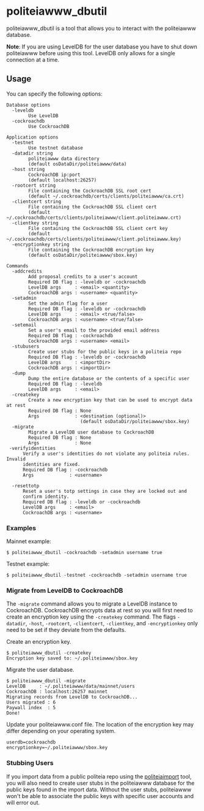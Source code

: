 # politeiawww_dbutil

politeiawww_dbutil is a tool that allows you to interact with the politeiawww
database.

**Note**: If you are using LevelDB for the user database you have to shut down
politeiawww before using this tool.  LevelDB only allows for a single
connection at a time.


## Usage

You can specify the following options:

    Database options
      -leveldb
            Use LevelDB
      -cockroachdb
            Use CockroachDB

    Application options
      -testnet
            Use testnet database
      -datadir string
            politeiawww data directory
            (default osDataDir/politeiawww/data)
      -host string
            CockroachDB ip:port 
            (default localhost:26257)
      -rootcert string
            File containing the CockroachDB SSL root cert
            (default ~/.cockroachdb/certs/clients/politeiawww/ca.crt)
      -clientcert string
            File containing the CockroachDB SSL client cert
            (default ~/.cockroachdb/certs/clients/politeiawww/client.politeiawww.crt)
      -clientkey string
            File containing the CockroachDB SSL client cert key
            (default ~/.cockroachdb/certs/clients/politeiawww/client.politeiawww.key)
      -encryptionkey string
            File containing the CockroachDB encryption key
            (default osDataDir/politeiawww/sbox.key)

    Commands
      -addcredits
            Add proposal credits to a user's account
            Required DB flag : -leveldb or -cockroachdb
            LevelDB args     : <email> <quantity>
            CockroachDB args : <username> <quantity>
      -setadmin
            Set the admin flag for a user
            Required DB flag : -leveldb or -cockroachdb
            LevelDB args     : <email> <true/false>
            CockroachDB args : <username> <true/false>
      -setemail
            Set a user's email to the provided email address
            Required DB flag : -cockroachdb
            CockroachDB args : <username> <email>
      -stubusers
            Create user stubs for the public keys in a politeia repo
            Required DB flag : -leveldb or -cockroachdb
            LevelDB args     : <importDir>
            CockroachDB args : <importDir>
      -dump
            Dump the entire database or the contents of a specific user
            Required DB flag : -leveldb
            LevelDB args     : <email>
      -createkey
            Create a new encryption key that can be used to encrypt data at rest
            Required DB flag : None
            Args             : <destination (optional)>
                               (default osDataDir/politeiawww/sbox.key)
      -migrate
            Migrate a LevelDB user database to CockroachDB
            Required DB flag : None
            Args             : None
     -verifyidentities
          Verify a user's identities do not violate any politeia rules. Invalid
          identities are fixed.
          Required DB flag : -cockroachdb
          Args             : <username>

      -resettotp
          Reset a user's totp settings in case they are locked out and 
          confirm identity. 
          Required DB flag : -leveldb or -cockroachdb
          LevelDB args     : <email>
          CockroachDB args : <username>

### Examples

Mainnet example:

    $ politeiawww_dbutil -cockroachdb -setadmin username true

Testnet example:

    $ politeiawww_dbutil -testnet -cockroachdb -setadmin username true

### Migrate from LevelDB to CockroachDB

The `-migrate` command allows you to migrate a LevelDB instance to CockroachDB.
CockroachDB encrypts data at rest so you will first need to create an
encryption key using the `-createkey` command.  The flags `-datadir`, `-host`,
`-rootcert`, `-clientcert`, `-clientkey`, and `-encryptionkey` only need to be
set if they deviate from the defaults.

Create an encryption key.

    $ politeiawww_dbutil -createkey
    Encryption key saved to: ~/.politeiawww/sbox.key

Migrate the user database.

    $ politeiawww_dbutil -migrate
    LevelDB     : ~/.politeiawww/data/mainnet/users
    CockroachDB : localhost:26257 mainnet
    Migrating records from LevelDB to CockroachDB...
    Users migrated : 6
    Paywall index  : 5
    Done!

Update your politeiawww.conf file.  The location of the encryption key may
differ depending on your operating system.

    userdb=cockroachdb
    encryptionkey=~/.politeiawww/sbox.key

### Stubbing Users

If you import data from a public politeia repo using the
[politeiaimport](https://github.com/decred/politeia/tree/master/politeiad/cmd/politeiaimport)
tool, you will also need to create user stubs in the politeiawww database for
the public keys found in the import data.  Without the user stubs, politeiawww
won't be able to associate the public keys with specific user accounts and will
error out.
